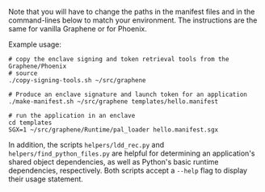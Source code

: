 
Note that you will have to change the paths in the manifest files and in the
command-lines below to match your environment.  The instructions are the same
for vanilla Graphene or for Phoenix.

Example usage:
```
# copy the enclave signing and token retrieval tools from the Graphene/Phoenix
# source 
./copy-signing-tools.sh ~/src/graphene

# Produce an enclave signature and launch token for an application
./make-manifest.sh ~/src/graphene templates/hello.manifest

# run the application in an enclave
cd templates
SGX=1 ~/src/graphene/Runtime/pal_loader hello.manifest.sgx
```

In addition, the scripts `helpers/ldd_rec.py` and
`helpers/find_python_files.py` are helpful for determining an application's
shared object dependencies, as well as Python's basic runtime dependencies,
respectively.  Both scripts accept a `--help` flag to display their usage
statement.

